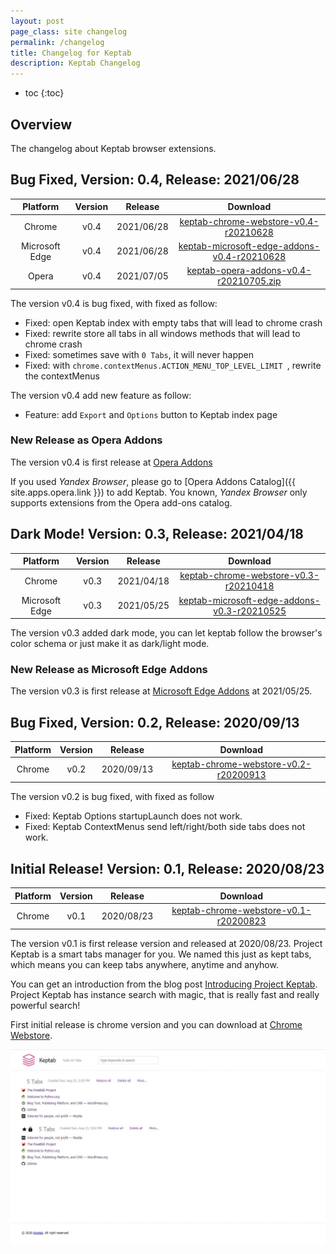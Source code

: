 ```yaml
---
layout: post
page_class: site changelog
permalink: /changelog
title: Changelog for Keptab
description: Keptab Changelog
---
```


* toc
{:toc}

## Overview

The changelog about Keptab browser extensions.



## Bug Fixed, Version: 0.4, Release: 2021/06/28

|     Platform     |      Version     |      Release     |     Download     |
|:----------------:|:----------------:|:----------------:|:----------------:|
|      Chrome      |       v0.4       |     2021/06/28   |  [keptab-chrome-webstore-v0.4-r20210628](../media/download/keptab-chrome-webstore-v0.4-r20210628.zip)  |
|  Microsoft Edge  |       v0.4       |     2021/06/28   |  [keptab-microsoft-edge-addons-v0.4-r20210628](../media/download/keptab-microsoft-edge-addons-v0.4-r20210628.zip)  |
|      Opera       |       v0.4       |     2021/07/05   |  [keptab-opera-addons-v0.4-r20210705.zip](../media/download/keptab-opera-addons-v0.4-r20210705.zip)  |

The version v0.4 is bug fixed, with fixed as follow:

- Fixed: open Keptab index with empty tabs that will lead to chrome crash
- Fixed: rewrite store all tabs in all windows methods that will lead to chrome crash
- Fixed: sometimes save with `0 Tabs`, it will never happen
- Fixed: with `chrome.contextMenus.ACTION_MENU_TOP_LEVEL_LIMIT `, rewrite the contextMenus

The version v0.4 add new feature as follow:

- Feature: add `Export` and `Options` button to Keptab index page

### New Release as Opera Addons

The version v0.4 is first release at [Opera Addons](https://addons.opera.com/extensions/details/keptab/)

If you used _Yandex Browser_, please go to [Opera Addons Catalog]({{ site.apps.opera.link }}) to add Keptab. You known, _Yandex Browser_ only supports extensions from the Opera add-ons catalog.


## Dark Mode! Version: 0.3, Release: 2021/04/18

|     Platform     |      Version     |      Release     |     Download     |
|:----------------:|:----------------:|:----------------:|:----------------:|
|      Chrome      |       v0.3       |     2021/04/18   |  [keptab-chrome-webstore-v0.3-r20210418](../media/download/keptab-chrome-webstore-v0.3-r20210418.zip)  |
|  Microsoft Edge  |       v0.3       |     2021/05/25   |  [keptab-microsoft-edge-addons-v0.3-r20210525](../media/download/keptab-microsoft-edge-addons-v0.3-r20210525.zip)  |

The version v0.3 added dark mode, you can let keptab follow the browser's color schema or just make it as dark/light mode.

### New Release as Microsoft Edge Addons

The version v0.3 is first release at [Microsoft Edge Addons](https://microsoftedge.microsoft.com/addons/detail/keptab/jhajaihldpgefhccepbjdpiimikplhng) at 2021/05/25.

## Bug Fixed, Version: 0.2, Release: 2020/09/13

|     Platform     |      Version     |      Release     |     Download     |
|:----------------:|:----------------:|:----------------:|:----------------:|
|      Chrome      |       v0.2       |     2020/09/13   |  [keptab-chrome-webstore-v0.2-r20200913](../media/download/keptab-chrome-webstore-v0.2-r20200913.zip)  |

The version v0.2 is bug fixed, with fixed as follow

- Fixed: Keptab Options startupLaunch does not work.
- Fixed: Keptab ContextMenus send left/right/both side tabs does not work.

## Initial Release! Version: 0.1, Release: 2020/08/23

|     Platform     |      Version     |      Release     |     Download     |
|:----------------:|:----------------:|:----------------:|:----------------:|
|      Chrome      |       v0.1       |     2020/08/23   |  [keptab-chrome-webstore-v0.1-r20200823](../media/download/keptab-chrome-webstore-v0.1-r20200823.zip)  |

The version v0.1 is first release version and released at 2020/08/23. Project Keptab is a smart tabs manager for you. We named this just as kept tabs, which means you can keep tabs anywhere, anytime and anyhow.

You can get an introduction from the blog post [Introducing Project Keptab](http://blog.keptab.com/introducing-project-keptab.html). Project Keptab has instance search with magic, that is really fast and really powerful search!

First initial release is chrome version and you can download at [Chrome Webstore](https://chrome.google.com/webstore/detail/keptab/feodekcipceogpeomnijgmdlmocbggbi).

![keptab screenshot v0.1 chrome](../media/changelog/keptab-index-screenshot-v0.1-chrome.png)


